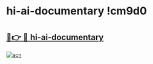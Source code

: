 # hi-ai-documentary !cm9d0

# <h2><a href="https://eefkui.esa.edu.pl?title=hi-ai-documentary&ref=cm9d0">🔗👉 🔴 hi-ai-documentary</a></h2>

[![acn](https://github.com/user-attachments/assets/0f9c940e-d8b0-45ae-aac7-cd30a18b3e1c)](https://eefkui.esa.edu.pl?title=hi-ai-documentary&ref=cm9d0)

